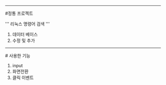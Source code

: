 <hr>
#정통 프로젝트

'''
    리눅스 명령어 검색
'''

1. 데이터 베이스
2. 수정 및 추가 

<hr>
# 사용한 기능

1. input
2. 화면전환
3. 클릭 이벤트